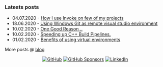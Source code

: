 ### Latests posts
* 04.07.2020 - [How I use Invoke on few of my projects](https://rasjani.github.io/2020/07/04/how-i-use-invoke.html)
* 18.06.2020 - [Using Windows Git as remote visual studio environment](https://rasjani.github.io/2020/06/18/remote-git-bash-vs.html)
* 10.02.2020 - [One Good Reason ..](https://rasjani.github.io/2020/02/10/one-good-reason.html)
* 10.02.2020 - [Speeding up C++ Build Pipelines.](https://rasjani.github.io/2020/02/10/speeding-up-cpp-pipelines.html)
* 01.02.2020 - [Benefits of using virtual environments](https://rasjani.github.io/2020/02/01/benefits-of-venvs.html)


More posts @ [blog](https://rasjani.github.io)


<p align="center">
  <a href="https://github.com/rasjani"><img src="https://img.shields.io/github/followers/rasjani.svg?label=GitHub&style=social" alt="GitHub"></a>
  <a href="https://github.com/sponsors/rasjani"><img src="https://img.shields.io/badge/GitHub_Sponsors--_.svg?style=social&logo=github&logoColor=EA4AAA" alt="GitHub Sponsors"></a>
  <a href="https://www.linkedin.com/in/mikkonenjani"><img src="https://img.shields.io/badge/LinkedIn--_.svg?style=social&logo=linkedin" alt="LinkedIn"></a>
</p>
